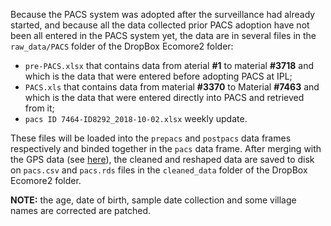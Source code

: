 Because the PACS system was adopted after the surveillance had already started, and because all the data collected prior PACS adoption have not been all entered in the PACS system yet, the data are in several files in the `raw_data/PACS` folder of the DropBox Ecomore2 folder:

-   `pre-PACS.xlsx` that contains data from aterial **\#1** to material **\#3718** and which is the data that were entered before adopting PACS at IPL;
-   `PACS.xls` that contains data from material **\#3370** to Material **\#7463** and which is the data that were entered directly into PACS and retrieved from it;
-   `pacs ID 7464-ID8292_2018-10-02.xlsx` weekly update.

These files will be loaded into the `prepacs` and `postpacs` data frames respectively and binded together in the `pacs` data frame. After merging with the GPS data (see [here](https://github.com/ecomore2/gps)), the cleaned and reshaped data are saved to disk on `pacs.csv` and `pacs.rds` files in the `cleaned_data` folder of the DropBox Ecomore2 folder.

**NOTE:** the age, date of birth, sample date collection and some village names are corrected are patched.